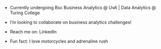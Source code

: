 

- Currently undergoing Bsc Business Analytics @ UvA | Data Analytics @ Turing College
- I’m looking to collaborate on business analytics challenges!
- Reach me on: LinkedIn
  
- Fun fact: I love motorcycles and adrenaline rush


